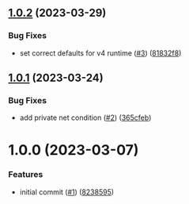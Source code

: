 ## [1.0.2](https://github.com/data-platform-hq/terraform-azurerm-logic-app-standard/compare/v1.0.1...v1.0.2) (2023-03-29)


### Bug Fixes

* set correct defaults for v4 runtime ([#3](https://github.com/data-platform-hq/terraform-azurerm-logic-app-standard/issues/3)) ([81832f8](https://github.com/data-platform-hq/terraform-azurerm-logic-app-standard/commit/81832f8c0ea31e6e1202666a8858de3e39636b64))

## [1.0.1](https://github.com/data-platform-hq/terraform-azurerm-logic-app-standard/compare/v1.0.0...v1.0.1) (2023-03-24)


### Bug Fixes

* add private net condition ([#2](https://github.com/data-platform-hq/terraform-azurerm-logic-app-standard/issues/2)) ([365cfeb](https://github.com/data-platform-hq/terraform-azurerm-logic-app-standard/commit/365cfeb965811cefed376bb8ac827b68c24abd2b))

# 1.0.0 (2023-03-07)


### Features

* initial commit ([#1](https://github.com/data-platform-hq/terraform-azurerm-logic-app-standard/issues/1)) ([8238595](https://github.com/data-platform-hq/terraform-azurerm-logic-app-standard/commit/8238595efbcb6d58da87987b58ab2ade1068df38))
